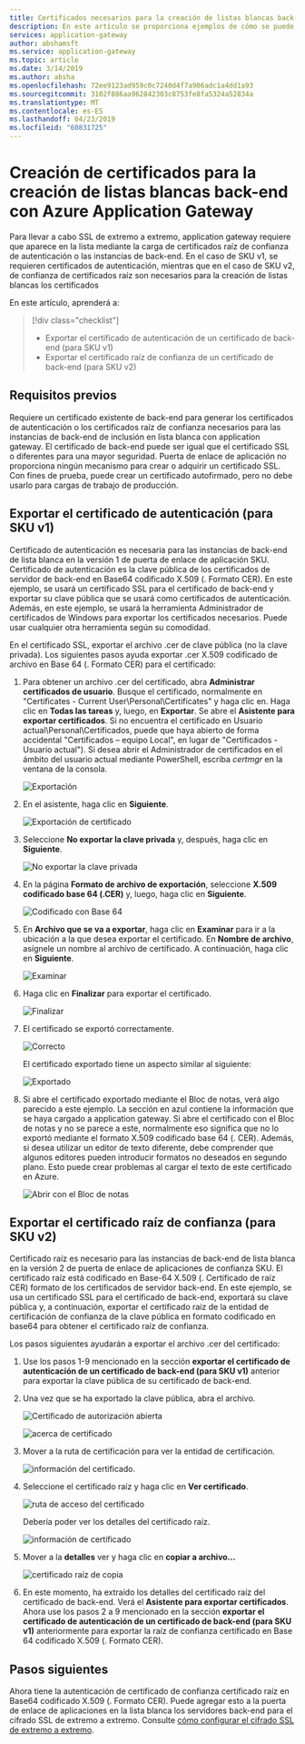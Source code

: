 ```yaml
---
title: Certificados necesarios para la creación de listas blancas back-ends en Azure Application Gateway
description: En este artículo se proporciona ejemplos de cómo se puede convertir un certificado SSL para el certificado de autenticación y certificado raíz de confianza que son necesarios para la creación de listas blancas instancias de back-end de Azure Application Gateway
services: application-gateway
author: abshamsft
ms.service: application-gateway
ms.topic: article
ms.date: 3/14/2019
ms.author: absha
ms.openlocfilehash: 72ee9123ad959c0c7240d4f7a906adc1a4dd1a93
ms.sourcegitcommit: 3102f886aa962842303c8753fe8fa5324a52834a
ms.translationtype: MT
ms.contentlocale: es-ES
ms.lasthandoff: 04/23/2019
ms.locfileid: "60831725"
---
```

# <a name="create-certificates-for-whitelisting-backend-with-azure-application-gateway"></a>Creación de certificados para la creación de listas blancas back-end con Azure Application Gateway

Para llevar a cabo SSL de extremo a extremo, application gateway requiere que aparece en la lista mediante la carga de certificados raíz de confianza de autenticación o las instancias de back-end. En el caso de SKU v1, se requieren certificados de autenticación, mientras que en el caso de SKU v2, de confianza de certificados raíz son necesarios para la creación de listas blancas los certificados

En este artículo, aprenderá a:

> [!div class="checklist"]
>
> - Exportar el certificado de autenticación de un certificado de back-end (para SKU v1)
> - Exportar el certificado raíz de confianza de un certificado de back-end (para SKU v2)

## <a name="prerequisites"></a>Requisitos previos

Requiere un certificado existente de back-end para generar los certificados de autenticación o los certificados raíz de confianza necesarios para las instancias de back-end de inclusión en lista blanca con application gateway. El certificado de back-end puede ser igual que el certificado SSL o diferentes para una mayor seguridad. Puerta de enlace de aplicación no proporciona ningún mecanismo para crear o adquirir un certificado SSL. Con fines de prueba, puede crear un certificado autofirmado, pero no debe usarlo para cargas de trabajo de producción. 

## <a name="export-authentication-certificate-for-v1-sku"></a>Exportar el certificado de autenticación (para SKU v1)

Certificado de autenticación es necesaria para las instancias de back-end de lista blanca en la versión 1 de puerta de enlace de aplicación SKU. Certificado de autenticación es la clave pública de los certificados de servidor de back-end en Base64 codificado X.509 (. Formato CER). En este ejemplo, se usará un certificado SSL para el certificado de back-end y exportar su clave pública que se usará como certificados de autenticación. Además, en este ejemplo, se usará la herramienta Administrador de certificados de Windows para exportar los certificados necesarios. Puede usar cualquier otra herramienta según su comodidad.

En el certificado SSL, exportar el archivo .cer de clave pública (no la clave privada). Los siguientes pasos ayuda exportar .cer X.509 codificado de archivo en Base 64 (. Formato CER) para el certificado:

1. Para obtener un archivo .cer del certificado, abra **Administrar certificados de usuario**. Busque el certificado, normalmente en "Certificates - Current User\Personal\Certificates" y haga clic en. Haga clic en **Todas las tareas** y, luego, en **Exportar**. Se abre el **Asistente para exportar certificados**. Si no encuentra el certificado en Usuario actual\Personal\Certificados, puede que haya abierto de forma accidental "Certificados – equipo Local", en lugar de "Certificados - Usuario actual"). Si desea abrir el Administrador de certificados en el ámbito del usuario actual mediante PowerShell, escriba *certmgr* en la ventana de la consola.

   ![Exportación](./media/certificates-for-backend-authentication/export.png)

2. En el asistente, haga clic en **Siguiente**.

   ![Exportación de certificado](./media/certificates-for-backend-authentication/exportwizard.png)

3. Seleccione **No exportar la clave privada** y, después, haga clic en **Siguiente**.

   ![No exportar la clave privada](./media/certificates-for-backend-authentication/notprivatekey.png)

4. En la página **Formato de archivo de exportación**, seleccione **X.509 codificado base 64 (.CER)** y, luego, haga clic en **Siguiente**.

   ![Codificado con Base 64](./media/certificates-for-backend-authentication/base64.png)

5. En **Archivo que se va a exportar**, haga clic en **Examinar** para ir a la ubicación a la que desea exportar el certificado. En **Nombre de archivo**, asígnele un nombre al archivo de certificado. A continuación, haga clic en **Siguiente**.

   ![Examinar](./media/certificates-for-backend-authentication/browse.png)

6. Haga clic en **Finalizar** para exportar el certificado.

   ![Finalizar](./media/certificates-for-backend-authentication/finish.png)

7. El certificado se exportó correctamente.

   ![Correcto](./media/certificates-for-backend-authentication/success.png)

   El certificado exportado tiene un aspecto similar al siguiente:

   ![Exportado](./media/certificates-for-backend-authentication/exported.png)

8. Si abre el certificado exportado mediante el Bloc de notas, verá algo parecido a este ejemplo. La sección en azul contiene la información que se haya cargado a application gateway. Si abre el certificado con el Bloc de notas y no se parece a este, normalmente eso significa que no lo exportó mediante el formato X.509 codificado base 64 (. CER). Además, si desea utilizar un editor de texto diferente, debe comprender que algunos editores pueden introducir formatos no deseados en segundo plano. Esto puede crear problemas al cargar el texto de este certificado en Azure.

   ![Abrir con el Bloc de notas](./media/certificates-for-backend-authentication/format.png)

## <a name="export-trusted-root-certificate-for-v2-sku"></a>Exportar el certificado raíz de confianza (para SKU v2)

Certificado raíz es necesario para las instancias de back-end de lista blanca en la versión 2 de puerta de enlace de aplicaciones de confianza SKU. El certificado raíz está codificado en Base-64 X.509 (. Certificado de raíz CER) formato de los certificados de servidor back-end. En este ejemplo, se usa un certificado SSL para el certificado de back-end, exportará su clave pública y, a continuación, exportar el certificado raíz de la entidad de certificación de confianza de la clave pública en formato codificado en base64 para obtener el certificado raíz de confianza. 

Los pasos siguientes ayudarán a exportar el archivo .cer del certificado:

1. Use los pasos 1-9 mencionado en la sección **exportar el certificado de autenticación de un certificado de back-end (para SKU v1)** anterior para exportar la clave pública de su certificado de back-end.

2. Una vez que se ha exportado la clave pública, abra el archivo.

   ![Certificado de autorización abierta](./media/certificates-for-backend-authentication/openAuthcert.png)

   ![acerca de certificado](./media/certificates-for-backend-authentication/general.png)

3. Mover a la ruta de certificación para ver la entidad de certificación.

   ![información del certificado.](./media/certificates-for-backend-authentication/certdetails.png)

4. Seleccione el certificado raíz y haga clic en **Ver certificado**.

   ![ruta de acceso del certificado](./media/certificates-for-backend-authentication/rootcert.png)

   Debería poder ver los detalles del certificado raíz.

   ![información de certificado](./media/certificates-for-backend-authentication/rootcertdetails.png)

5. Mover a la **detalles** ver y haga clic en **copiar a archivo...**

   ![certificado raíz de copia](./media/certificates-for-backend-authentication/rootcertcopytofile.png)

6. En este momento, ha extraído los detalles del certificado raíz del certificado de back-end. Verá el **Asistente para exportar certificados**. Ahora use los pasos 2 a 9 mencionado en la sección **exportar el certificado de autenticación de un certificado de back-end (para SKU v1)** anteriormente para exportar la raíz de confianza certificado en Base 64 codificado X.509 (. Formato CER).

## <a name="next-steps"></a>Pasos siguientes

Ahora tiene la autenticación de certificado de confianza certificado raíz en Base64 codificado X.509 (. Formato CER). Puede agregar esto a la puerta de enlace de aplicaciones en la lista blanca los servidores back-end para el cifrado SSL de extremo a extremo. Consulte [cómo configurar el cifrado SSL de extremo a extremo](https://docs.microsoft.com/azure/application-gateway/application-gateway-end-to-end-ssl-powershell).